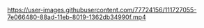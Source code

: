 
https://user-images.githubusercontent.com/77724156/111727055-7e066480-88ad-11eb-8019-1362db34990f.mp4
